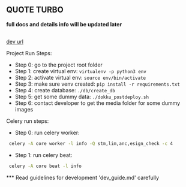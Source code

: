## QUOTE TURBO ##

**full docs and details info will be updated later**

##

[dev url](http://qturbo.dev.concitus.com)

Project Run Steps:

- Step 0: go to the project root folder
- Step 1: create virtual env: `virtualenv -p python3 env`
- Step 2: activate virtual env: `source env/bin/activate`
- Step 3: make sure venv created: `pip install -r requirements.txt`
- Step 4: create database: `./db/create_db`
- Step 5: get some dummy data: `./dokku_postdeploy.sh`
- Step 6: contact developer to get the media folder for some dummy images

Celery run steps:
- Step 0: run celery worker:
```bash
 celery -A core worker -l info -Q stm,lim,anc,esign_check -c 4
```
- Step 1: run celery beat:
```bash
 celery -A core beat -l info
```

*** Read guidelines for development 'dev_guide.md' carefully
